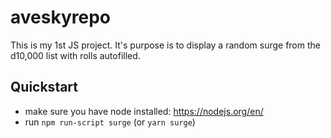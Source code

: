 # aveskyrepo

This is my 1st JS project.  It's purpose is to display a random surge from the d10,000 list with rolls autofilled.

## Quickstart
- make sure you have node installed: https://nodejs.org/en/
- run `npm run-script surge` (or `yarn surge`)